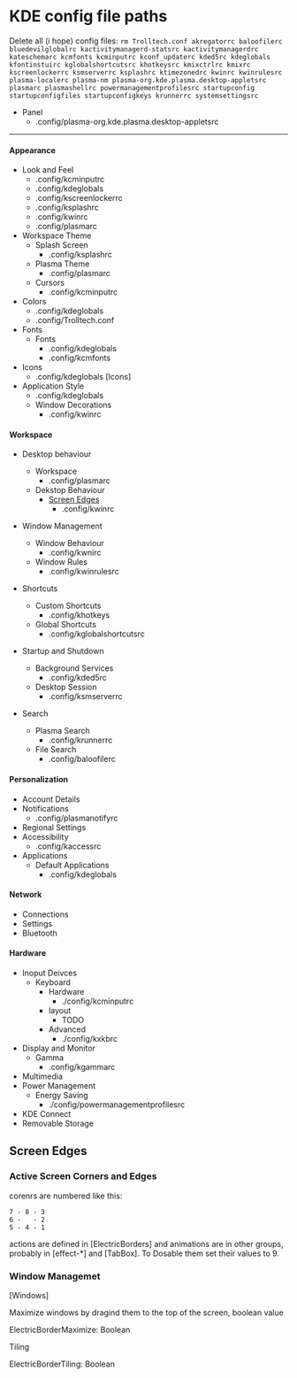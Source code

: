 # KDE config file paths

Delete all (i hope) config files: `rm Trolltech.conf
akregatorrc
baloofilerc
bluedevilglobalrc
kactivitymanagerd-statsrc
kactivitymanagerdrc
kateschemarc
kcmfonts
kcminputrc
kconf_updaterc
kded5rc
kdeglobals
kfontinstuirc
kglobalshortcutsrc
khotkeysrc
kmixctrlrc
kmixrc
kscreenlockerrc
ksmserverrc
ksplashrc
ktimezonedrc
kwinrc
kwinrulesrc
plasma-localerc
plasma-nm
plasma-org.kde.plasma.desktop-appletsrc
plasmarc
plasmashellrc
powermanagementprofilesrc
startupconfig
startupconfigfiles
startupconfigkeys
krunnerrc
systemsettingsrc`


* Panel
  * .config/plasma-org.kde.plasma.desktop-appletsrc
  
---
#### Appearance
   * Look and Feel
      * .config/kcminputrc
      * .config/kdeglobals
      * .config/kscreenlockerrc
      * .config/ksplashrc
      * .config/kwinrc
     * .config/plasmarc
   * Workspace Theme
      * Splash Screen
         * .config/ksplashrc
      * Plasma Theme
         * .config/plasmarc
      * Cursors
         * .config/kcminputrc
   * Colors
       * .config/kdeglobals
       * .config/Trolltech.conf
   * Fonts
      * Fonts
         * .config/kdeglobals
         * .config/kcmfonts
   * Icons
      * .config/kdeglobals [Icons]
   * Application Style
      * .config/kdeglobals
      * Window Decorations
         * .config/kwinrc
#### Workspace
   * Desktop behaviour
      * Workspace
         * .config/plasmarc
      * Dekstop Behaviour
         * [Screen Edges](#screen-edges)
            * .config/kwinrc
   * Window Management
      * Window  Behaviour
         * .config/kwnirc
      * Window Rules
         * .config/kwinrulesrc

   * Shortcuts
      * Custom Shortcuts
         * .config/khotkeys
      * Global Shortcuts
         * .config/kglobalshortcutsrc
   * Startup and Shutdown
      * Background Services
          *  .config/kded5rc
       * Desktop Session
          * .config/ksmserverrc
   * Search
      * Plasma Search
         * .config/krunnerrc
      * File Search
         * .config/baloofilerc
#### Personalization
   * Account Details
   * Notifications
      * .config/plasmanotifyrc
   * Regional Settings
   * Accessibility
      * .config/kaccessrc
   * Applications
      * Default Applications
         * .config/kdeglobals
#### Network
   * Connections
   * Settings
   * Bluetooth
#### Hardware
   * Inoput Deivces
      * Keyboard
         * Hardware
            * ./config/kcminputrc
         * layout
            * TODO
         * Advanced
            * ./config/kxkbrc
   * Display and Monitor
      * Gamma
         * .config/kgammarc
   * Multimedia
   * Power Management
      * Energy Saving
         * ./config/powermanagementprofilesrc
   * KDE Connect
   * Removable Storage

## Screen Edges
### Active Screen Corners and Edges
corenrs are numbered like this:

```
7 - 8 - 3
6 -   - 2
5 - 4 - 1
```

actions are defined in [ElectricBorders] and animations are in other groups, probably in [effect-*] and [TabBox]. To Dosable them set their values to 9.

### Window Managemet
[Windows]

Maximize windows by dragind them to the top of the screen, boolean value

ElectricBorderMaximize: Boolean

Tiling

ElectricBorderTiling: Boolean






